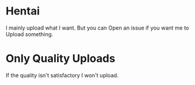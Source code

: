 # Hentai
I mainly upload what I want. But you can
Open an issue if you want me to Upload something.
 
# Only Quality Uploads
If the quality isn't satisfactory I won't upload. 
